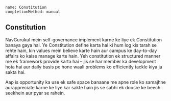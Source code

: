 ```ngMeta
name: Constitution
completionMethod: manual
```

## Constitution

NavGurukul mein self-governance implement karne ke liye ek Constitution banaya gaya hai. Ye Constitution define karta hai ki hum log kis tarah se rehte hain, kin values mein believe karte hain aur campus ke day-to-day affairs ko kaise manage karte hain. Yeh constitution ek structured manner me ek framework provide karta hai – jis se har member ka development hota hai aur daily basis pe hone waali problems ko efficiently tackle kiya ja sakta hai.

Aap is opportunity ka use ek safe space banaane me apne role ko samajhne aurappreciate karne ke liye kar sakte hain jis se sabhi ek doosre ke beech seekhein aur pyar se rahein.

